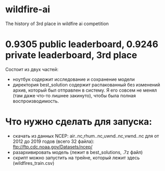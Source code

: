 # wildfire-ai
The history of 3rd place in wildfire ai competition

# 0.9305 public leaderboard, 0.9246 private leaderboard, 3rd place

Состоит из двух частей:
* ноутбук содержит исследование и сохранение модели
* директория best_solution содержит распакованный без изменений архив, который был отправлен в систему. Я его совсем не менял (там даже что-то лишнее закинуто), чтобы была полная воспроизводимость.

# Что нужно сделать для запуска:
* скачать из данных NCEP:  air.<year>.nc,rhum.<year>.nc,uwnd.<year>.nc,vwnd.<year>.nc для <year> от 2012 до 2019 годов (всего 32 файла): ftp://ftp.cdc.noaa.gov/Datasets/ncep/
* разархивировать модель (лежит в best_solutions, .7z файл)
* скрипт можно запустить на трейне, который лежит здесь (wildfires_train.csv)

